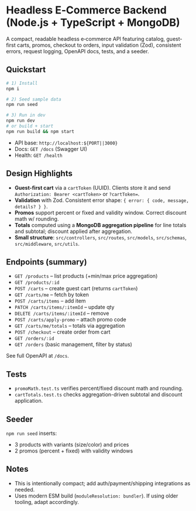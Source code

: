 # Headless E‑Commerce Backend (Node.js + TypeScript + MongoDB)

A compact, readable headless e‑commerce API featuring catalog, guest-first carts, promos, checkout to orders, input validation (Zod), consistent errors, request logging, OpenAPI docs, tests, and a seeder.

## Quickstart

```bash
# 1) Install
npm i

# 2) Seed sample data
npm run seed

# 3) Run in dev
npm run dev
# or build + start
npm run build && npm start
```

- API base: `http://localhost:${PORT||3000}`
- Docs: `GET /docs` (Swagger UI)
- Health: `GET /health`

## Design Highlights
- **Guest-first cart** via a `cartToken` (UUID). Clients store it and send `Authorization: Bearer <cartToken>` or `?cartToken=`.
- **Validation** with Zod. Consistent error shape: `{ error: { code, message, details? } }`.
- **Promos** support percent or fixed and validity window. Correct discount math w/ rounding.
- **Totals** computed using a **MongoDB aggregation pipeline** for line totals and subtotal; discount applied after aggregation.
- **Small structure**: `src/controllers`, `src/routes`, `src/models`, `src/schemas`, `src/middleware`, `src/utils`.

## Endpoints (summary)
- `GET /products` – list products (+min/max price aggregation)
- `GET /products/:id`
- `POST /carts` – create guest cart (returns `cartToken`)
- `GET /carts/me` – fetch by token
- `POST /carts/items` – add item
- `PATCH /carts/items/:itemId` – update qty
- `DELETE /carts/items/:itemId` – remove
- `POST /carts/apply-promo` – attach promo code
- `GET /carts/me/totals` – totals via aggregation
- `POST /checkout` – create order from cart
- `GET /orders/:id`
- `GET /orders` (basic management, filter by status)

See full OpenAPI at `/docs`.

## Tests
- `promoMath.test.ts` verifies percent/fixed discount math and rounding.
- `cartTotals.test.ts` checks aggregation-driven subtotal and discount application.

## Seeder
`npm run seed` inserts:
- 3 products with variants (size/color) and prices
- 2 promos (percent + fixed) with validity windows

## Notes
- This is intentionally compact; add auth/payment/shipping integrations as needed.
- Uses modern ESM build (`moduleResolution: bundler`). If using older tooling, adapt accordingly.
